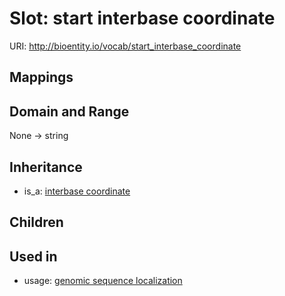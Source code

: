 # Slot: start interbase coordinate




URI: http://bioentity.io/vocab/start_interbase_coordinate
## Mappings

## Domain and Range

None -> string
## Inheritance

 *  is_a: [interbase coordinate](interbase_coordinate.md)
## Children

## Used in

 *  usage: [genomic sequence localization](GenomicSequenceLocalization.md)
